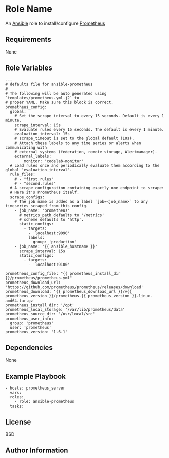 Role Name
=========

An [Ansible] role to install/configure [Prometheus]

Requirements
------------

None

Role Variables
--------------

```
---
# defaults file for ansible-prometheus
#
# The following will be auto generated using `templates/prometheus.yml.j2` to
# proper YAML. Make sure this block is correct.
prometheus_config:
  global:
    # Set the scrape interval to every 15 seconds. Default is every 1 minute.
    scrape_interval: 15s
    # Evaluate rules every 15 seconds. The default is every 1 minute.
    evaluation_interval: 15s
    # scrape_timeout is set to the global default (10s).
    # Attach these labels to any time series or alerts when communicating with
    # external systems (federation, remote storage, Alertmanager).
    external_labels:
        monitor: 'codelab-monitor'
  # Load rules once and periodically evaluate them according to the global 'evaluation_interval'.
  rule_files:
    # - "first.rules"
    # - "second.rules"
  # A scrape configuration containing exactly one endpoint to scrape:
  # Here it's Prometheus itself.
  scrape_configs:
    # The job name is added as a label `job=<job_name>` to any timeseries scraped from this config.
    - job_name: 'prometheus'
      # metrics_path defaults to '/metrics'
      # scheme defaults to 'http'.
      static_configs:
        - targets:
          - 'localhost:9090'
          labels:
            group: 'production'
    - job_name: '{{ ansible_hostname }}'
      scrape_interval: 15s
      static_configs:
        - targets:
          - 'localhost:9100'

prometheus_config_file: "{{ prometheus_install_dir }}/prometheus/prometheus.yml"
prometheus_download_url: 'https://github.com/prometheus/prometheus/releases/download'
prometheus_download: '{{ prometheus_download_url }}/v{{ prometheus_version }}/prometheus-{{ prometheus_version }}.linux-amd64.tar.gz'
prometheus_install_dir: '/opt'
prometheus_local_storage: '/var/lib/prometheus/data'
prometheus_source_dir: '/usr/local/src'
prometheus_user_info:
  group: 'prometheus'
  user: 'prometheus'
prometheus_version: '1.6.1'
```

Dependencies
------------

None

Example Playbook
----------------

```
- hosts: prometheus_server
  vars:
  roles:
    - role: ansible-prometheus
  tasks:
```

License
-------

BSD

Author Information
------------------

[Ansible]: <https://www.ansible.com>
[Prometheus]: <https://prometheus.io/>
